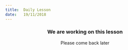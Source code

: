 ```yaml
---
title:  Daily Lesson
date:   19/11/2018
---
```


### <center>We are working on this lesson</center>
<center>Please come back later</center>